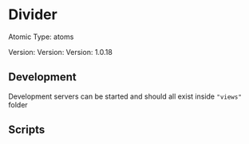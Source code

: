 # Divider

Atomic Type: atoms

Version: Version: Version: 1.0.18





## Development

Development servers can be started and should all exist inside `"views"` folder

## Scripts

